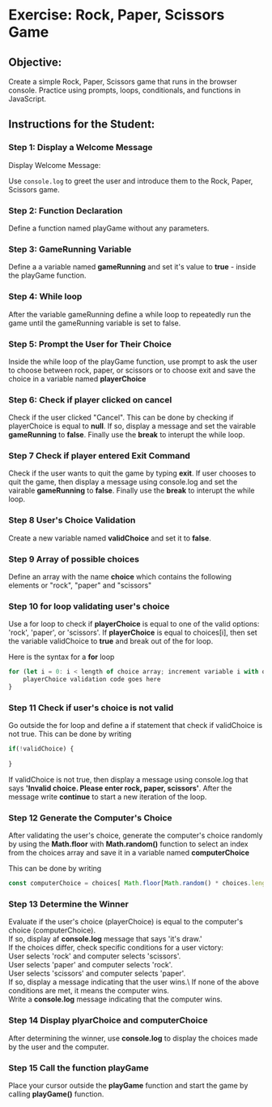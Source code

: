 # Exercise: Rock, Paper, Scissors Game

## Objective:

Create a simple Rock, Paper, Scissors game that runs in the browser console. Practice using prompts, loops, conditionals, and functions in JavaScript.

## Instructions for the Student:

### Step 1: Display a Welcome Message

Display Welcome Message:

Use `console.log` to greet the user and introduce them to the Rock, Paper, Scissors game.

### Step 2: Function Declaration

Define a function named playGame without any parameters.


### Step 3: GameRunning Variable

Define a a variable named **gameRunning** and set it's value to **true** - inside the playGame function.

### Step 4: While loop
After the variable gameRunning define a while loop to repeatedly run the game until the gameRunning variable is set to false.

### Step 5: Prompt the User for Their Choice

Inside the while loop of the playGame function, use prompt to ask the user to choose between rock, paper, or scissors or to choose exit and save the choice in a variable named **playerChoice**

### Step 6: Check if player clicked on cancel
Check if the user clicked "Cancel". This can be done by checking if playerChoice is equal to **null**. If so, display a message and set the vairable **gameRunning** to **false**. Finally use the **break** to interupt the while loop.


### Step 7  Check if player entered Exit Command
Check if the user wants to quit the game by typing **exit**. If user chooses to quit the game, then display a message using console.log and set the vairable **gameRunning** to **false**. Finally use the **break** to interupt the while loop.

### Step 8  User's Choice Validation
Create a new variable named **validChoice** and set it to **false**.

### Step 9 Array of possible choices
Define an array with the name **choice** which contains the following elements or "rock", "paper" and "scissors"

### Step 10 for loop validating user's choice
Use a for loop to check if **playerChoice** is equal to one of the valid options: 'rock', 'paper', or 'scissors'. 
If **playerChoice** is equal to choices[i], then set the variable validChoice to **true** and break out of the for loop.

Here is the syntax for a **for** loop 
``` Javascript
for (let i = 0: i < length of choice array; increment variable i with one) {
    playerChoice validation code goes here
}
```

### Step 11 Check if user's choice is not valid
Go outside the for loop and define a if statement that check if validChoice is not true. This can be done by writing 
```Javascript 
if(!validChoice) {
    
}
```
If validChoice is not true, then display a message using console.log that says **'Invalid choice. Please enter rock, paper, scissors'**. After the message write **continue** to start a new iteration of the loop.

### Step 12 Generate the Computer's Choice
After validating the user's choice, generate the computer's choice randomly by using the **Math.floor** with **Math.random()** function to select an index from the choices array and save it in a variable named **computerChoice**

This can be done by writing 
```Javascript 
const computerChoice = choices[ Math.floor[Math.random() * choices.length) ];
```


### Step 13 Determine the Winner
Evaluate if the user's choice (playerChoice) is equal to the computer's choice (computerChoice).\
If so, display af **console.log** message that says 'it's draw.'\
If the choices differ, check specific conditions for a user victory:\
User selects 'rock' and computer selects 'scissors'.\
User selects 'paper' and computer selects 'rock'.\
User selects 'scissors' and computer selects 'paper'.\
If so, display a message indicating that the user wins.\ 
If none of the above conditions are met, it means the computer wins.\
Write a **console.log** message indicating that the computer wins.


### Step 14 Display plyarChoice and computerChoice
After determining the winner, use **console.log** to display the choices made by the user and the computer.

### Step 15 Call the function playGame
Place your cursor outside the **playGame** function and start the game by calling **playGame()** function.
